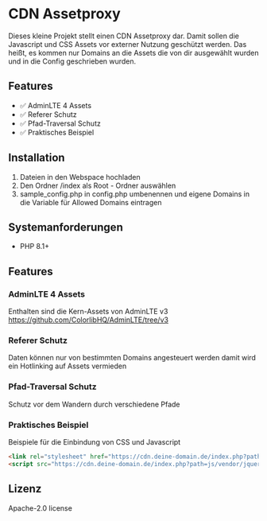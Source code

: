 # CDN Assetproxy

Dieses kleine Projekt stellt einen CDN Assetproxy dar. Damit sollen die Javascript und CSS Assets vor externer Nutzung geschützt werden.
Das heißt, es kommen nur Domains an die Assets die von dir ausgewählt wurden und in die Config geschrieben wurden. 

## Features

- ✅ AdminLTE 4 Assets
- ✅ Referer Schutz
- ✅ Pfad-Traversal Schutz
- ✅ Praktisches Beispiel

## Installation

1. Dateien in den Webspace hochladen
2. Den Ordner /index als Root - Ordner auswählen
3. sample_config.php in config.php umbenennen und eigene Domains in die Variable für Allowed Domains eintragen

## Systemanforderungen

- PHP 8.1+

## Features

### AdminLTE 4 Assets
Enthalten sind die Kern-Assets von AdminLTE v3 https://github.com/ColorlibHQ/AdminLTE/tree/v3

### Referer Schutz
Daten können nur von bestimmten Domains angesteuert werden damit wird ein Hotlinking auf Assets vermieden

### Pfad-Traversal Schutz
Schutz vor dem Wandern durch verschiedene Pfade

### Praktisches Beispiel 
Beispiele für die Einbindung von CSS und Javascript
```html
<link rel="stylesheet" href="https://cdn.deine-domain.de/index.php?path=css/bootstrap/bootstrap.min.css">
<script src="https://cdn.deine-domain.de/index.php?path=js/vendor/jquery.min.js"></script>
```
## Lizenz
Apache-2.0 license